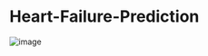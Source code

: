 # Heart-Failure-Prediction
![image](https://github.com/rushikghule/Heart-Failure-Prediction/assets/128126102/1f05bd98-0926-4b20-a187-b9360c08526c)

